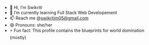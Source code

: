 - 👋 Hi, I’m Swikriti 
- 🌱 I’m currently learning Full Stack Web Developement
- 📫 Reach me @swikritim05@gmail.com
- 😄 Pronouns: she/her
- ⚡ Fun fact: This profile contains the blueprints for world domination (mostly)

<!---
swikritimukherjee/swikritimukherjee is a ✨ special ✨ repository because its `README.md` (this file) appears on your GitHub profile.
You can click the Preview link to take a look at your changes.
--->
